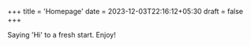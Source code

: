 +++
title = 'Homepage'
date = 2023-12-03T22:16:12+05:30
draft = false
+++

Saying 'Hi' to a fresh start. Enjoy!
